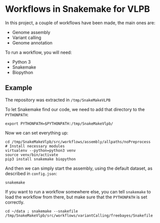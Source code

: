 # Workflows in Snakemake for VLPB #


In this project, a couple of workflows have been made, the main ones are:

* Genome assembly
* Variant calling
* Genome annotation

To run a workflow, you will need:

* Python 3
* Snakemake
* Biopython

## Example ##

The repository was extracted in `/tmp/SnakeMakeVLPB`

To let Snakemake find our code, we need to add that directory to the `PYTHONPATH`:

    export PYTHONPATH=$PYTHONPATH:/tmp/SnakeMakeVlpb/

Now we can set everything up:

    cd /tmp/SnakeMakeVlpb/src/workflows/assembly/allpaths/noPreprocess
    # Install necessary modules
    virtualenv --python=python3 venv
    source venv/bin/activate
    pip3 install snakemake biopython

And then we can simply start the assembly, using the default dataset, as described in `config.json`:

    snakemake

If you want to run a workflow somewhere else, you can tell `snakemake` to load the workflow from there, but make sure that the `PYTHONPATH` is set correctly.

    cd ~/data ; snakemake --snakefile /tmp/SnakeMakeVlpb/src/workflows/variantCalling/freebayes/Snakefile
